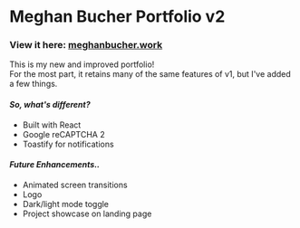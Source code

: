 # Meghan Bucher Portfolio v2

### View it here: <a href="https://meghanbucher.work">meghanbucher.work</a><br>

<p>This is my new and improved portfolio!<br>
For the most part, it retains many of the same features of v1, but I've added a few things.</p>

#### <i>So, what's different?</i>

<ul>
  <li>Built with React</li>
  <li>Google reCAPTCHA 2</li>
  <li>Toastify for notifications</li>
</ul>

#### <i>Future Enhancements..</i>
<ul>
  <li>Animated screen transitions</li>
  <li>Logo</li>
  <li>Dark/light mode toggle</li>
  <li>Project showcase on landing page</li>
</ul>
